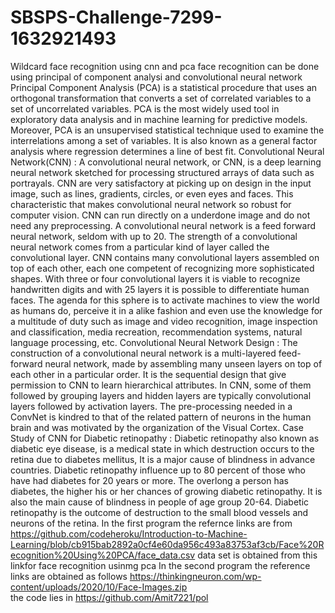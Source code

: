 # SBSPS-Challenge-7299-1632921493
Wildcard
face recognition using cnn and pca
 face recognition can be done using principal of component analysi and convolutional neural network 
Principal Component Analysis (PCA) is a statistical procedure that uses an orthogonal transformation that converts a set of correlated variables to a set of uncorrelated variables. PCA is the most widely used tool in exploratory data analysis and in machine learning for predictive models. Moreover, PCA is an unsupervised statistical technique used to examine the interrelations among a set of variables. It is also known as a general factor analysis where regression determines a line of best fit.
Convolutional Neural Network(CNN) :
A convolutional neural network, or CNN, is a deep learning neural network sketched for processing structured arrays of data such as portrayals.
CNN are very satisfactory at picking up on design in the input image, such as lines, gradients, circles, or even eyes and faces.
This characteristic that makes convolutional neural network so robust for computer vision.
CNN can run directly on a underdone image and do not need any preprocessing.
A convolutional neural network is a feed forward neural network, seldom with up to 20.
The strength of a convolutional neural network comes from a particular kind of layer called the convolutional layer.
CNN contains many convolutional layers assembled on top of each other, each one competent of recognizing more sophisticated shapes.
With three or four convolutional layers it is viable to recognize handwritten digits and with 25 layers it is possible to differentiate human faces.
The agenda for this sphere is to activate machines to view the world as humans do, perceive it in a alike fashion and even use the knowledge for a multitude of duty such as image and video recognition, image inspection and classification, media recreation, recommendation systems, natural language processing, etc.
Convolutional Neural Network Design :
The construction of a convolutional neural network is a multi-layered feed-forward neural network, made by assembling many unseen layers on top of each other in a particular order.
It is the sequential design that give permission to CNN to learn hierarchical attributes.
In CNN, some of them followed by grouping layers and hidden layers are typically convolutional layers followed by activation layers.
The pre-processing needed in a ConvNet is kindred to that of the related pattern of neurons in the human brain and was motivated by the organization of the Visual Cortex.
Case Study of CNN for Diabetic retinopathy :
Diabetic retinopathy also known as diabetic eye disease, is a medical state in which destruction occurs to the retina due to diabetes mellitus, It is a major cause of blindness in advance countries.
Diabetic retinopathy influence up to 80 percent of those who have had diabetes for 20 years or more.
The overlong a person has diabetes, the higher his or her chances of growing diabetic retinopathy.
It is also the main cause of blindness in people of age group 20-64.
Diabetic retinopathy is the outcome of destruction to the small blood vessels and neurons of the retina.
   In the first program the refernce links are from 
https://github.com/codeheroku/Introduction-to-Machine-Learning/blob/cb915bab2892a0cf4e60da956c493a83753af3cb/Face%20Recognition%20Using%20PCA/face_data.csv data set is obtained from this linkfor face recognition usinmg pca
In the second program the reference links are obtained as follows
https://thinkingneuron.com/wp-content/uploads/2020/10/Face-Images.zip  
the code lies in https://github.com/Amit7221/pol
	

